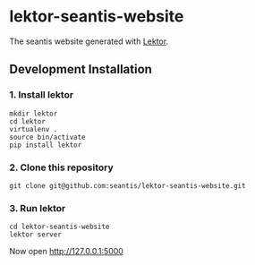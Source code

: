 # lektor-seantis-website

The seantis website generated with [Lektor](https://github.com/lektor/lektor).

## Development Installation

### 1. Install lektor

```
mkdir lektor
cd lektor
virtualenv .
source bin/activate
pip install lektor
```

### 2. Clone this repository

```
git clone git@github.com:seantis/lektor-seantis-website.git
```

### 3. Run lektor

```
cd lektor-seantis-website
lektor server
```

Now open http://127.0.0.1:5000
